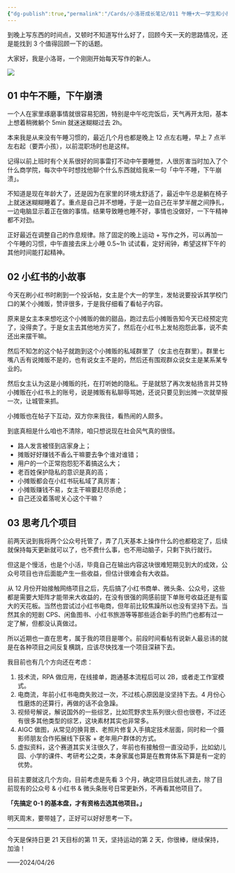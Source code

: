 ```yaml
---
{"dg-publish":true,"permalink":"/Cards/小洛哥成长笔记/011 午睡+大一学生和小摊贩的故事+思考自己的主项目/","tags":["小洛哥成长笔记"],"noteIcon":1,"created":"2024-04-26","updated":"2024-04-26"}
---
```


到晚上写东西的时间点，又顿时不知道写什么好了，回顾今天一天的思路情况，还是能找到 3 个值得回顾一下的话题。

大家好，我是小洛哥，一个刚刚开始每天写作的新人。

![](https://images-ext-1.discordapp.net/external/vkZiwuuinCV4CRNk4c9TH8kq71GGQUvawGEmlM_wrm4/%3Frk3s%3D18ea6f23%26x-expires%3D1745679872%26x-signature%3DSSiY4YukisvsBXWl5Kia3FIDGk8%253D/https/p16-flow-sign-va.ciciai.com/ocean-cloud-tos-us/b183108f51774a59bb6b32a1104570c0.png~tplv-6bxrjdptv7-image.png?format=webp&quality=lossless)

## 01 中午不睡，下午崩溃
一个人在家里琢磨事情就很容易犯困，特别是中午吃完饭后，天气再开太阳，基本上想着稍微躺个 5min 就迷迷糊糊过去 2h。

本来我是从来没有午睡习惯的，最近几个月也都是晚上 12 点左右睡，早上 7 点半左右起（要弄小孩），以前混职场时也是这样。

记得以前上班时有个关系很好的同事雷打不动中午要睡觉，人很厉害当时加入了个什么商学院，每次中午时想找他聊个什么东西就给我来一句「中午不睡，下午崩溃」。

不知道是现在年龄大了，还是因为在家里的环境太舒适了，最近中午总是躺在椅子上就迷迷糊糊睡着了。重点是自己并不想睡，于是一边自己在半梦半醒之间挣扎，一边电脑显示着正在做的事情。结果导致睡也睡不好，事情也没做好，一下午精神都不对劲。

正好最近在调整自己的作息规律。除了固定的晚上运动 + 写作之外，可以再加一个午睡的习惯，中午直接去床上小睡 0.5~1h 试试看，定好闹钟，希望这样下午的其他时间能打起精神。

## 02 小红书的小故事
今天在刷小红书时刷到一个投诉帖，女主是个大一的学生，发帖说要投诉其学校门口的某个小摊贩，赞评很多，于是我仔细看了看帖子内容。

原来是女主本来想吃这个小摊贩的做的甜品，跑过去后小摊贩告知今天已经预定完了，没得卖了。于是女主去其他地方买了，然后在小红书上发帖抱怨此事，说不卖还出来摆干嘛。

然后不知怎的这个帖子就跑到这个小摊贩的私域群里了（女主也在群里）。群里七嘴八舌有说摊贩不是的，也有说女主不是的，然后还有围观群众说女主是某系某专业的。

然后女主认为这是小摊贩的托，在打听她的隐私。于是就怒了再次发帖扬言并艾特小摊贩在小红书上的账号，说是摊贩有私聊辱骂她，还说只要见到出摊一次就举报一次，让城管来抓。

小摊贩也在帖子下互动，双方你来我往，看热闹的人颇多。

到底真相是什么咱也不清除，咱只想说现在社会风气真的很怪。

- 路人发言被怪到店家身上；
- 摊贩好好赚钱不香么干嘛要去争个谁对谁错；
- 用户的一个正常抱怨犯不着搞这么大；
- 老百姓保护隐私的意识是真的高；
- 小摊贩都会在小红书玩私域了真厉害；
- 小摊贩赚钱不易，女主干嘛要赶尽杀绝；
- 自己还没着落呢关心这个干嘛？

## 03 思考几个项目
前两天说到我将两个公众号托管了，弄了几天基本上操作什么的也都稳定了，后续就保持每天更新就可以了，也不费什么事，也不用动脑子，只剩下执行就行。

但这是个慢活，也是个小活，毕竟自己在输出内容这块很难短期见到大的成效，公众号项目也许后面能产生一些收益，但估计很难会有大收益。

从 12 月份开始接触网络项目之后，先后搞了小红书商单、微头条、公众号，这些都是需要大矩阵才能带来大收益的，在没有很强的网感前提下单账号收益还是有蛮大的天花板。当然也尝试过小红书电商，但年前比较焦躁所以也没有坚持下去。当然其余的短剧 CPS、闲鱼图书、小红书旅游等等那些适合新手的热门也都有过一定了解，但都没认真做过。

所以近期也一直在思考，属于我的项目是哪个。前段时间看帖有说新人最忌讳的就是在各种项目之间反复横跳，应该尽快找准一个项目深耕下去。

我目前也有几个方向还在考虑：
1. 技术流，RPA 做应用，在线接单，跑通基本流程后可以 2B，或者走工作室模式。
2. 电商流，年前小红书电商失败过一次，不过核心原因是没坚持下去。4 月份心性磨炼的还算行，再做的话不会急躁。
3. 视频号解说，解说国外的一些综艺，比如荒野求生系列很火但也很卷，不过还有很多其他类型的综艺，这块素材其实也非常多。
4. AIGC 做图，从常见的换背景、老照片修复入手搞定技术层面，同时和一个摄影师朋友合作拓展线下获客 + 老年用户群体的方式。
5. 虚拟资料，这个赛道其实关注很久了，年前也有接触但一直没动手，比如幼儿园、小学的课件、考研考公之类，本身家属也算是在教育体系下算是有一定的优势。

目前主要就这几个方向，目前考虑是先看 3 个月，确定项目后就扎进去，除了目前现有的公众号 & 小红书 & 微头条账号日常更新外，不再看其他项目了。

**「先搞定 0-1 的基本盘，才有资格去选其他项目。」**

明天周末，要带娃了，正好可以好好思考一下。

---

今天是保持日更 21 天目标的第 11 天，坚持运动的第 2 天，你很棒，继续保持，加油！

——2024/04/26